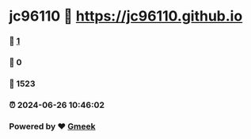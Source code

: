 # jc96110 :link: https://jc96110.github.io 
### :page_facing_up: [1](https://jc96110.github.io/tag.html) 
### :speech_balloon: 0 
### :hibiscus: 1523 
### :alarm_clock: 2024-06-26 10:46:02 
### Powered by :heart: [Gmeek](https://github.com/Meekdai/Gmeek)
